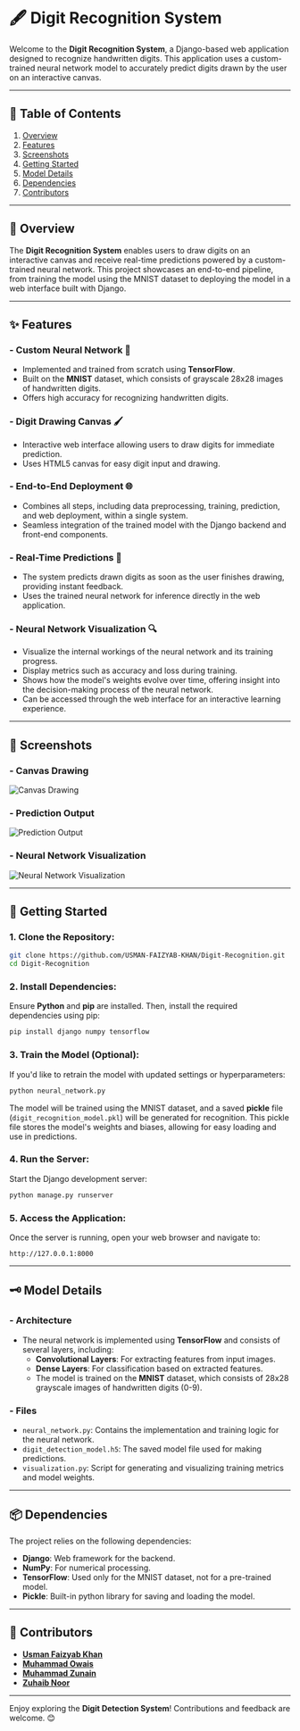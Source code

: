 # 🖋️ **Digit Recognition System**

Welcome to the **Digit Recognition System**, a Django-based web application designed to recognize handwritten digits. This application uses a custom-trained neural network model to accurately predict digits drawn by the user on an interactive canvas.

---

## 📜 **Table of Contents**

1. [Overview](#-overview)
2. [Features](#-features)
3. [Screenshots](#-screenshots)
4. [Getting Started](#-getting-started)
5. [Model Details](#-model-details)
6. [Dependencies](#-dependencies)
7. [Contributors](#-contributors)

---

## 📜 **Overview**

The **Digit Recognition System** enables users to draw digits on an interactive canvas and receive real-time predictions powered by a custom-trained neural network. This project showcases an end-to-end pipeline, from training the model using the MNIST dataset to deploying the model in a web interface built with Django.

---

## ✨ **Features**

### - **Custom Neural Network** 🧠
  - Implemented and trained from scratch using **TensorFlow**.
  - Built on the **MNIST** dataset, which consists of grayscale 28x28 images of handwritten digits.
  - Offers high accuracy for recognizing handwritten digits.

### - **Digit Drawing Canvas** 🖌️
  - Interactive web interface allowing users to draw digits for immediate prediction.
  - Uses HTML5 canvas for easy digit input and drawing.
  
### - **End-to-End Deployment** 🌐
  - Combines all steps, including data preprocessing, training, prediction, and web deployment, within a single system.
  - Seamless integration of the trained model with the Django backend and front-end components.

### - **Real-Time Predictions** 🚀
  - The system predicts drawn digits as soon as the user finishes drawing, providing instant feedback.
  - Uses the trained neural network for inference directly in the web application.

### - **Neural Network Visualization** 🔍
  - Visualize the internal workings of the neural network and its training progress.
  - Display metrics such as accuracy and loss during training.
  - Shows how the model's weights evolve over time, offering insight into the decision-making process of the neural network.
  - Can be accessed through the web interface for an interactive learning experience.

---

## 📸 **Screenshots**

### - **Canvas Drawing**
![Canvas Drawing](./Screenshots/drawing_canvas.png)

### - **Prediction Output**
![Prediction Output](./Screenshots/prediction_result.png)

### - **Neural Network Visualization**
![Neural Network Visualization](./Screenshots/nn_visualization.png)

---

## 🚀 **Getting Started**

### 1. Clone the Repository:

```bash
git clone https://github.com/USMAN-FAIZYAB-KHAN/Digit-Recognition.git
cd Digit-Recognition
```

### 2. Install Dependencies:

Ensure **Python** and **pip** are installed. Then, install the required dependencies using pip:

```bash
pip install django numpy tensorflow
```

### 3. **Train the Model (Optional):**

If you'd like to retrain the model with updated settings or hyperparameters:

```bash
python neural_network.py
```

The model will be trained using the MNIST dataset, and a saved **pickle** file (`digit_recognition_model.pkl`) will be generated for recognition. This pickle file stores the model's weights and biases, allowing for easy loading and use in predictions.

### 4. Run the Server:

Start the Django development server:

```bash
python manage.py runserver
```

### 5. Access the Application:

Once the server is running, open your web browser and navigate to:

```
http://127.0.0.1:8000
```

---

## 🗝 **Model Details**

### - **Architecture**
  - The neural network is implemented using **TensorFlow** and consists of several layers, including:
    - **Convolutional Layers**: For extracting features from input images.
    - **Dense Layers**: For classification based on extracted features.
    - The model is trained on the **MNIST** dataset, which consists of 28x28 grayscale images of handwritten digits (0-9).
  
### - **Files**
  - `neural_network.py`: Contains the implementation and training logic for the neural network.
  - `digit_detection_model.h5`: The saved model file used for making predictions.
  - `visualization.py`: Script for generating and visualizing training metrics and model weights.

---

## 📦 **Dependencies**

The project relies on the following dependencies:

- **Django**: Web framework for the backend.
- **NumPy**: For numerical processing.
- **TensorFlow**: Used only for the MNIST dataset, not for a pre-trained model.
- **Pickle**: Built-in python library for saving and loading the model.

---

## 🤝 **Contributors**

- [**Usman Faizyab Khan**](https://github.com/USMAN-FAIZYAB-KHAN)
- [**Muhammad Owais**](https://github.com/MuhammadOwais03)
- [**Muhammad Zunain**](https://github.com/yourusername)
- [**Zuhaib Noor**](https://github.com/yourusername)

---

Enjoy exploring the **Digit Detection System**! Contributions and feedback are welcome. 😊
